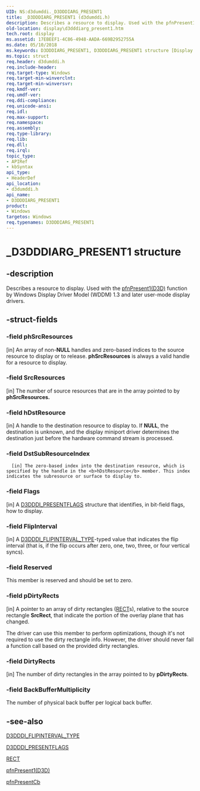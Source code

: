 ```yaml
---
UID: NS:d3dumddi._D3DDDIARG_PRESENT1
title: _D3DDDIARG_PRESENT1 (d3dumddi.h)
description: Describes a resource to display. Used with the pfnPresent1(D3D) function by Windows Display Driver Model (WDDM) 1.3 and later user-mode display drivers.
old-location: display\d3dddiarg_present1.htm
tech.root: display
ms.assetid: 17EBEEF1-4C86-4948-AADA-669B2952755A
ms.date: 05/10/2018
ms.keywords: D3DDDIARG_PRESENT1, D3DDDIARG_PRESENT1 structure [Display Devices], _D3DDDIARG_PRESENT1, d3dumddi/D3DDDIARG_PRESENT1, display.d3dddiarg_present1
ms.topic: struct
req.header: d3dumddi.h
req.include-header:
req.target-type: Windows
req.target-min-winverclnt: 
req.target-min-winversvr: 
req.kmdf-ver: 
req.umdf-ver: 
req.ddi-compliance: 
req.unicode-ansi: 
req.idl: 
req.max-support: 
req.namespace: 
req.assembly: 
req.type-library: 
req.lib: 
req.dll: 
req.irql: 
topic_type:
- APIRef
- kbSyntax
api_type:
- HeaderDef
api_location:
- d3dumddi.h
api_name:
- D3DDDIARG_PRESENT1
product:
- Windows
targetos: Windows
req.typenames: D3DDDIARG_PRESENT1
---
```


# _D3DDDIARG_PRESENT1 structure


## -description


Describes a resource to display. Used with the <a href="https://msdn.microsoft.com/8BB8E85F-B081-422E-ACE1-C2312BA28B9F">pfnPresent1(D3D)</a> function by Windows Display Driver Model (WDDM) 1.3 and later user-mode display drivers.


## -struct-fields




### -field phSrcResources

[in] An array of non-<b>NULL</b> handles and zero-based indices to the source resource to display or to release. <b>phSrcResources</b> is always a valid handle for a resource to display.


### -field SrcResources

[in] The number of source resources that are in the array pointed to by <b>phSrcResources.</b>


### -field hDstResource

[in] A handle to the destination resource to display to. If <b>NULL</b>, the destination is unknown, and the display miniport driver determines the destination just before the hardware command stream is processed.


### -field DstSubResourceIndex


      [in] The zero-based index into the destination resource, which is specified by the handle in the <b>hDstResource</b> member. This index indicates the subresource or surface to display to.


### -field Flags

[in] A <a href="https://msdn.microsoft.com/library/windows/hardware/ff544639">D3DDDI_PRESENTFLAGS</a> structure that identifies, in bit-field flags, how to display. 


### -field FlipInterval

[in] A <a href="https://msdn.microsoft.com/library/windows/hardware/ff544549">D3DDDI_FLIPINTERVAL_TYPE</a>-typed value that indicates the flip interval (that is, if the flip occurs after zero, one, two, three, or four vertical syncs). 


### -field Reserved

This member is reserved and should be set to zero.


### -field pDirtyRects

[in] A pointer to an array of dirty rectangles (<a href="https://msdn.microsoft.com/library/windows/hardware/ff569234">RECT</a>s), relative to the source rectangle <b>SrcRect</b>, that indicate the portion of the overlay plane that has changed.

The driver can use this member to perform optimizations, though it's not required to use the dirty rectangle info. However, the driver should never fail a function call based on the provided dirty rectangles.


### -field DirtyRects

[in] The number of dirty rectangles in the array pointed to by <b>pDirtyRects</b>.


### -field BackBufferMultiplicity

 
The number of physical back buffer per logical back buffer.



## -see-also




<a href="https://msdn.microsoft.com/library/windows/hardware/ff544549">D3DDDI_FLIPINTERVAL_TYPE</a>



<a href="https://msdn.microsoft.com/library/windows/hardware/ff544639">D3DDDI_PRESENTFLAGS</a>



<a href="https://msdn.microsoft.com/library/windows/hardware/ff569234">RECT</a>



<a href="https://msdn.microsoft.com/8BB8E85F-B081-422E-ACE1-C2312BA28B9F">pfnPresent1(D3D)</a>



<a href="https://msdn.microsoft.com/460b9be5-5817-4225-9089-f86ad64f4554">pfnPresentCb</a>
 

 

